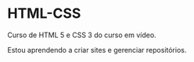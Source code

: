 # HTML-CSS
 
 Curso de HTML 5 e CSS 3 do curso em vídeo.

 Estou aprendendo a criar sites e gerenciar repositórios.
